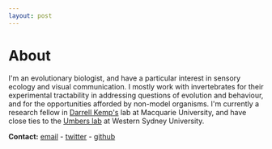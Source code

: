 ```yaml
---
layout: post
---
```


# About

I'm an evolutionary biologist, and have a particular interest in sensory ecology and visual communication. I mostly work with invertebrates for their experimental tractability in addressing questions of evolution and behaviour, and for the opportunities afforded by non-model organisms. I'm currently a research fellow in [Darrell Kemp's](http://www.evolutionaryecologymq.com/) lab at Macquarie University, and have close ties to the [Umbers lab](http://www.kateumbers.com) at Western Sydney University.

**Contact:** [email](mailto:thomas.white026@gmail.com) - [twitter](https://twitter.com/tomedwhite) - [github](http://github.com/thomased)
